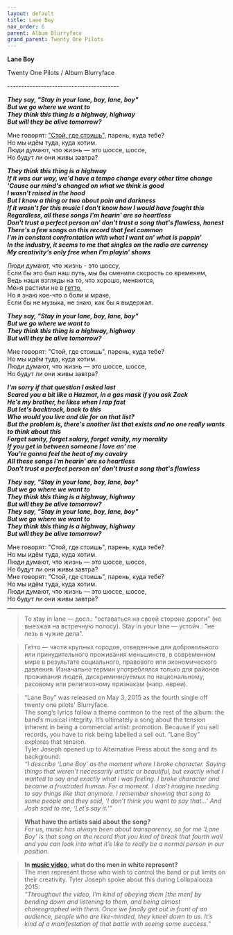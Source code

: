 ```yaml
---  
layout: default  
title: Lane Boy  
nav_order: 6  
parent: Album Blurryface  
grand_parent: Twenty One Pilots  
---  
```


**Lane Boy**
<p>
Twenty One Pilots / Album Blurryface
</p>  
----------------------------------------

**_They say, "Stay in your lane, boy, lane, boy"  
But we go where we want to  
They think this thing is a highway, highway  
But will they be alive tomorrow?_**  

Мне говорят: <a href="#part1">"Стой, где стоишь"</a>, парень, куда тебе?  
Но мы идём туда, куда хотим.  
Люди думают, что жизнь — это шоссе, шоссе,  
Но будут ли они живы завтра?  

**_They think this thing is a highway  
If it was our way, we'd have a tempo change every other time change  
'Cause our mind's changed on what we think is good  
I wasn't raised in the hood  
But I know a thing or two about pain and darkness  
If it wasn't for this music I don't know how I would have fought this  
Regardless, all these songs I'm hearin' are so heartless  
Don't trust a perfect person an' don't trust a song that's flawless, honest  
There's a few songs on this record that feel common  
I'm in constant confrontation with what I want an' what is poppin'  
In the industry, it seems to me that singles on the radio are currency  
My creativity's only free when I'm playin' shows_**  

Люди думают, что жизнь - это шоссу,  
Если бы это был наш путь, мы бы сменили скорость со временем,  
Ведь наши взгляды на то, что хорошо, меняются,  
Меня растили не в <a href="#part2">гетто</a>,  
Но я знаю кое-что о боли и мраке,  
Если бы не музыка, не знаю, как бы я выдержал.  


**_They say, "Stay in your lane, boy, lane, boy"  
But we go where we want to  
They think this thing is a highway, highway  
But will they be alive tomorrow?_**  

Мне говорят: "Стой, где стоишь", парень, куда тебе?  
Но мы идём туда, куда хотим.  
Люди думают, что жизнь — это шоссе, шоссе,  
Но будут ли они живы завтра?  

**_I'm sorry if that question I asked last  
Scared you a bit like a Hazmat, in a gas mask if you ask Zack  
He's my brother, he likes when I rap fast  
But let's backtrack, back to this  
Who would you live and die for on that list?  
But the problem is, there's another list that exists and no one really wants to think about this  
Forget sanity, forget salary, forget vanity, my morality  
If you get in between someone I love an' me  
You're gonna feel the heat of my cavalry  
All these songs I'm hearin' are so heartless  
Don't trust a perfect person an' don't trust a song that's flawless_**  

**_They say, "Stay in your lane, boy, lane, boy"  
But we go where we want to  
They think this thing is a highway, highway  
But will they be alive tomorrow?  
They say, "Stay in your lane, boy, lane, boy"  
But we go where we want to  
They think this thing is a highway, highway  
But will they be alive tomorrow?_**  

Мне говорят: "Стой, где стоишь", парень, куда тебе?  
Но мы идём туда, куда хотим.  
Люди думают, что жизнь — это шоссе, шоссе,  
Но будут ли они живы завтра?  
Мне говорят: "Стой, где стоишь", парень, куда тебе?  
Но мы идём туда, куда хотим.  
Люди думают, что жизнь — это шоссе, шоссе,  
Но будут ли они живы завтра?  

- - - 

> <article id="part1">To stay in lane — досл.: "оставаться на своей стороне дороги" (не выезжая на встречную полосу). Stay in your lane — устойч.: "не лезь в чужие дела".</article>

> <article id="part2">Ге́тто — части крупных городов, отведенные для добровольного или принудительного проживания меньшинств, в современном мире в результате социального, правового или экономического давления. Изначально термин употреблялся только для районов проживания людей, дискриминируемых по национальному, расовому или религиозному признакам (напр. евреи).</article>

> “Lane Boy” was released on May 3, 2015 as the fourth single off twenty one pilots' Blurryface.  
The song’s lyrics follow a theme common to the rest of the album: the band’s musical integrity. It’s ultimately a song about the tension inherent in being a commercial artist: promotion. Because if you sell records, you have to risk being labelled a sell out. “Lane Boy” explores that tension.  
Tyler Joseph opened up to Alternative Press about the song and its background:  
_“I describe ‘Lane Boy’ as the moment where I broke character. Saying things that weren’t necessarily artistic or beautiful, but exactly what I wanted to say and exactly what I was feeling. I broke character and became a frustrated human. For a moment. I don’t imagine needing to say things like that anymore. I remember showing that song to some people and they said, ‘I don’t think you want to say that…’ And Josh said to me, ‘Let’s say it.’”_

> **What have the artists said about the song?**  
_For us, music has always been about transparency, so for me ‘Lane Boy’ is that song on the record that you kind of break that fourth wall and you can look into what it’s like to really be a normal person in our position._

> **In [music video](https://www.youtube.com/watch?v=ywvRgGAd2XI), what do the men in white represent?**  
The men represent those who wish to control the band or put limits on their creativity. Tyler Joseph spoke about this during Lollapalooza 2015:  
_“Throughout the video, I’m kind of obeying them [the men] by bending down and listening to them, and being almost choreographed with them. Once we finally get out in front of an audience, people who are like-minded, they kneel down to us. It’s kind of a manifestation of that battle with seeing some success.”_
